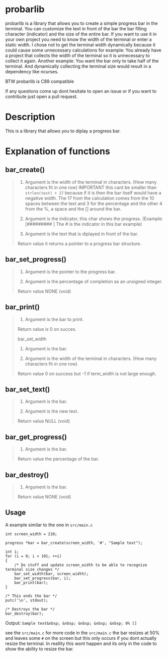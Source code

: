 # probarlib
probarlib is a library that allows you to create a simple progress bar in the terminal.
You can customize the text in front of the bar the bar filling character (indicator) and the size of the entire bar.
If you want to use it in your own project you need to know the width of the terminal or enter a static width.
I chose not to get the terminal width dynamically because it could cause some unnecessary calculations for example:
You already have a project that collects the width of the terminal so it is unnecessary to collect it again.
Another example:
You want the bar only to take half of the terminal.
And dynamically collecting the terminal size would result in a dependency like ncurses.

BTW probarlib is C89 compatible

If any questions come up dont hesitate to open an issue or if you want to contribute just open a pull request.

# Description
This is a library that allows you to diplay a progress bar.

# Explanation of functions

## bar_create()
>
> 1. Argument 
>is the width of the terminal in characters. (How many characters fit in one row)
>IMPORTANT this cant be smaller than `strlen(text) + 17` because if it is then the bar itself would have a negative width.
>The 17 from the calculation comes from the 10 spaces between the text and 3 for the percentage and the other 4 from the %, a space and the [] around the bar.
>
> 2. Argument
>is the indicator, this char shows the progress. (Example: [#########        ] The # is the indicator in this bar example)
>
> 3. Argument
>is the text that is diplayed in front of the bar.
>
> Return value
>it returns a pointer to a progress bar structure.

## bar_set_progress()
>
> 1. Argument
>is the pointer to the progress bar.
>
> 2. Argument
>is the percentage of completion as an unsigned integer.
>
> Return value
>NONE (void)

## bar_print()
>
> 1. Argument
>is the bar to print.
>
> Return value
>is 0 on succes.
>
> bar_set_width
>
> 1. Argument
>is the bar.
>
> 2. Argument
>is the width of the terminal in characters. (How many characters fit in one row)
>
> Return value
>0 on success but -1 if term_width is not large enough.

## bar_set_text()
>
> 1. Argument
>is the bar.
>
> 2. Argument
>is the new text.
>
> Return value
>NULL (void)

## bar_get_progress()
>
> 1. Argument
>is the bar.
>
> Return value
>the percentage of the bar.

## bar_destroy()
>
> 1. Argument
>is the bar.
>
> Return value
>NONE (void)

## Usage

A example similar to the one in `src/main.c`

```
int screen_width = 210;

progress *bar = bar_create(screen_width, '#', "Sample text");

int i;
for (i = 0; i < 101; ++i)
{
    /* Do stuff and update screen_width to be able to recognize terminal size changes */
    bar_set_width(bar, screen_width);
    bar_set_progress(bar, i);
    bar_print(bar);
}

/* This ends the bar */
putc('\n', stdout);

/* Destroys the bar */
bar_destroy(bar);
```
Output:
`Sample text&nbsp; &nbsp; &nbsp; &nbsp; &nbsp; 0% []`

see the `src/main.c` for more code
in the `src/main.c` the bar resizes at 50% and leaves some `#` on the screen but this only occurs if you dont actually resize the terminal.
In reallity this wont happen and its only in the code to show the ability to resize the bar.
